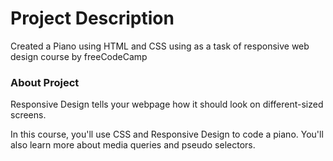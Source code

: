 # Project Description
Created a Piano using HTML and CSS using as a task of responsive web design course by freeCodeCamp

### About Project
Responsive Design tells your webpage how it should look on different-sized screens.

In this course, you'll use CSS and Responsive Design to code a piano. You'll also learn more about media queries and pseudo selectors.
